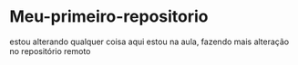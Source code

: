 # Meu-primeiro-repositorio

estou alterando qualquer coisa aqui
estou na aula, fazendo mais alteração no repositório remoto
